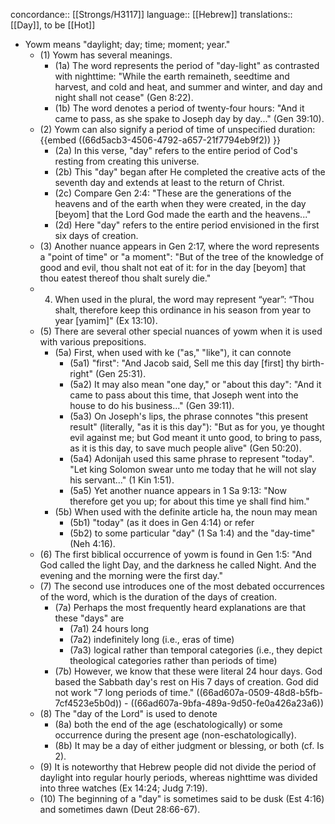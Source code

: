 concordance:: [[Strongs/H3117]]
language:: [[Hebrew]]
translations:: [[Day]], to be [[Hot]]

- Yowm means "daylight; day; time; moment; year."
	- (1) Yowm has several meanings.
		- (1a) The word represents the period of "day-light" as contrasted with nighttime: "While the earth remaineth, seedtime and harvest, and cold and heat, and summer and winter, and day and night shall not cease" (Gen 8:22).
		- (1b) The word denotes a period of twenty-four hours: "And it came to pass, as she spake to Joseph day by day..." (Gen 39:10).
	- (2) Yowm can also signify a period of time of unspecified duration: {{embed ((66d5acb3-4506-4792-a657-21f7794eb9f2)) }}
		- (2a) In this verse, "day" refers to the entire period of Cod's resting from creating this universe.
		- (2b) This "day" began after He completed the creative acts of the seventh day and extends at least to the return of Christ.
		- (2c) Compare Gen 2:4: "These are the generations of the heavens and of the earth when they were created, in the day [beyom] that the Lord God made the earth and the heavens..."
		- (2d) Here "day" refers to the entire period envisioned in the first six days of creation.
	- (3) Another nuance appears in Gen 2:17, where the word represents a "point of time" or "a moment": "But of the tree of the knowledge of good and evil, thou shalt not eat of it: for in the day [beyom] that thou eatest thereof thou shalt surely die."
	- 4) When used in the plural, the word may represent “year”: “Thou shalt, therefore keep this ordinance in his season from year to year [yamim]" (Ex 13:10).
	- (5) There are several other special nuances of yowm when it is used with various prepositions.
		- (5a) First, when used with ke ("as," "like"), it can connote
			- (5a1) "first": "And Jacob said, Sell me this day [first] thy birth-right" (Gen 25:31).
			- (5a2) It may also mean "one day," or "about this day": "And it came to pass about this time, that Joseph went into the house to do his business..." (Gen 39:11).
			- (5a3) On Joseph's lips, the phrase connotes "this present result" (literally, "as it is this day"): "But as for you, ye thought evil against me; but God meant it unto good, to bring to pass, as it is this day, to save much people alive" (Gen 50:20).
			- (5a4) Adonijah used this same phrase to represent "today". "Let king Solomon swear unto me today that he will not slay his servant..." (1 Kin 1:51).
			- (5a5) Yet another nuance appears in 1 Sa 9:13: "Now therefore get you up; for about this time ye shall find him."
		- (5b) When used with the definite article ha, the noun may mean
			- (5b1) "today" (as it does in Gen 4:14) or refer
			- (5b2) to some particular "day" (1 Sa 1:4) and the "day-time" (Neh 4:16).
	- (6) The first biblical occurrence of yowm is found in Gen 1:5: "And God called the light Day, and the darkness he called Night. And the evening and the morning were the first day."
	- (7) The second use introduces one of the most debated occurrences of the word, which is the duration of the days of creation.
		- (7a) Perhaps the most frequently heard explanations are that these "days" are
			- (7a1) 24 hours long
			- (7a2) indefinitely long (i.e., eras of time)
			- (7a3) logical rather than temporal categories (i.e., they depict theological categories rather than periods of time)
		- (7b) However, we know that these were literal 24 hour days. God based the Sabbath day's rest on His 7 days of creation. God did not work "7 long periods of time." ((66ad607a-0509-48d8-b5fb-7cf4523e5b0d)) - ((66ad607a-9bfa-489a-9d50-fe0a426a23a6))
	- (8) The "day of the Lord" is used to denote
		- (8a) both the end of the age (eschatologically) or some occurrence during the present age (non-eschatologically).
		- (8b) It may be a day of either judgment or blessing, or both (cf. Is 2).
	- (9) It is noteworthy that Hebrew people did not divide the period of daylight into regular hourly periods, whereas nighttime was divided into three watches (Ex 14:24; Judg 7:19).
	- (10) The beginning of a "day" is sometimes said to be dusk (Est 4:16) and sometimes dawn (Deut 28:66-67).